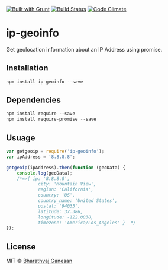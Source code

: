 [![Built with Grunt](https://cdn.gruntjs.com/builtwith.svg)](https://gruntjs.com/)
[![Build Status](https://travis-ci.org/bharathvaj1995/array-random-shuffle.svg?branch=master)](https://travis-ci.org/bharathvaj1995/ip-geoinfo) 
[![Code Climate](https://codeclimate.com/github/codeclimate/codeclimate/badges/gpa.svg)](https://codeclimate.com/github/codeclimate/codeclimate)

# ip-geoinfo    

Get geolocation information about an IP Address using promise.

## Installation
```javascript
npm install ip-geoinfo --save
```
## Dependencies
```javascript
npm install require --save
npm install require-promise --save
```
## Usuage
```javascript
var getgeoip = require('ip-geoinfo');
var ipAddress = '8.8.8.8';

getgeoip(ipAddress).then(function (geoData) {
    console.log(geoData);
    /*=>{ ip: '8.8.8.8',
            city: 'Mountain View',
            region: 'California',
            country: 'US',
            country_name: 'United States',
            postal: '94035',
            latitude: 37.386,
            longitude: -122.0838,
            timezone: 'America/Los_Angeles' }  */
});

```
## License

MIT © [Bharathvaj Ganesan](https://github.com/bharathvaj1995)
